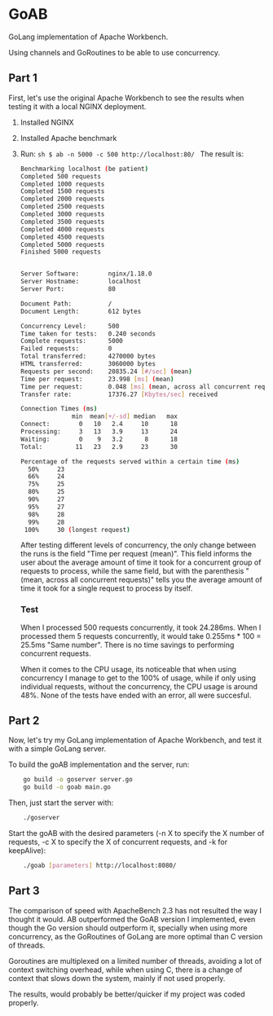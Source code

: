 # GoAB
GoLang implementation of Apache Workbench.

Using channels and GoRoutines to be able to use concurrency.

## Part 1
First, let's use the original Apache Workbench to see the results when testing it with a local NGINX deployment.

1. Installed NGINX
2. Installed Apache benchmark
3. Run:     ```sh
            $ ab -n 5000 -c 500 http://localhost:80/
            ```
    The result is:
    ```sh
    Benchmarking localhost (be patient)
    Completed 500 requests
    Completed 1000 requests
    Completed 1500 requests
    Completed 2000 requests
    Completed 2500 requests
    Completed 3000 requests
    Completed 3500 requests
    Completed 4000 requests
    Completed 4500 requests
    Completed 5000 requests
    Finished 5000 requests
    
    
    Server Software:        nginx/1.18.0
    Server Hostname:        localhost
    Server Port:            80
    
    Document Path:          /
    Document Length:        612 bytes
    
    Concurrency Level:      500
    Time taken for tests:   0.240 seconds
    Complete requests:      5000
    Failed requests:        0
    Total transferred:      4270000 bytes
    HTML transferred:       3060000 bytes
    Requests per second:    20835.24 [#/sec] (mean)
    Time per request:       23.998 [ms] (mean)
    Time per request:       0.048 [ms] (mean, across all concurrent requests)
    Transfer rate:          17376.27 [Kbytes/sec] received
    
    Connection Times (ms)
                  min  mean[+/-sd] median   max
    Connect:        0   10   2.4     10      18
    Processing:     3   13   3.9     13      24
    Waiting:        0    9   3.2      8      18
    Total:         11   23   2.9     23      30
    
    Percentage of the requests served within a certain time (ms)
      50%     23
      66%     24
      75%     25
      80%     25
      90%     27
      95%     27
      98%     28
      99%     28
     100%     30 (longest request)
    ```
    After  testing different levels of concurrency, the only change between the runs is the field "Time per request (mean)".
    This field informs the user about the average amount of time it took for a concurrent group of requests to process, while the same field, but with the parenthesis "(mean, across all concurrent requests)"  tells you the average amount of time it took for a single request to process by itself.
    
    ### Test
    When I processed 500 requests concurrently, it took 24.286ms.
    When I processed them 5 requests concurrently, it would take 0.255ms * 100 = 25.5ms
    "Same number". There is no time savings to performing concurrent requests.
    
    When it comes to the CPU usage, its noticeable that when using concurrency I manage to get to the 100% of usage, while if only using individual requests, without the concurrency, the CPU usage is around 48%. None of the tests have ended with an error, all were succesful.
    
## Part 2
Now, let's try my GoLang implementation of Apache Workbench, and test it with a simple GoLang server.

To build the goAB implementation and the server, run:
```sh
    go build -o goserver server.go
    go build -o goab main.go
```
Then, just start the server with: 
```sh
    ./goserver
```
Start the goAB with the desired parameters (-n X to specify the X number of requests, -c X to specify the X of concurrent requests, and -k for keepAlive):
```sh
    ./goab [parameters] http://localhost:8080/
```

## Part 3
The comparison of speed with ApacheBench 2.3 has not resulted the way I thought it would. AB outperformed the GoAB version I implemented, even though the Go version should outperform it, specially when using more concurrency, as the GoRoutines of GoLang are more optimal than C version of threads.

Goroutines are multiplexed on a limited number of threads, avoiding a lot of context switching overhead, while when using C, there is a change of context that slows down the system, mainly if not used properly.

The results, would probably be better/quicker if my project was coded properly.